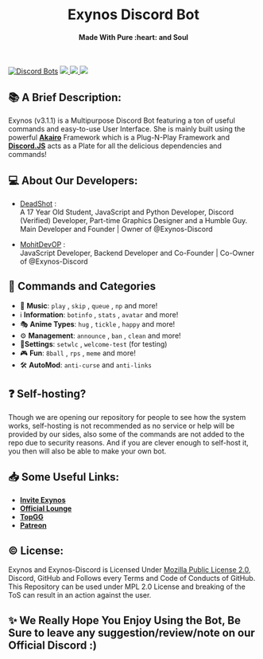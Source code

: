 <h1 align="middle">Exynos Discord Bot</h1>
<h4 align="middle">Made With Pure :heart: and Soul</h4>

<br>

[![Discord Bots](https://top.gg/api/widget/status/764726231891312670.svg?avatar=true)](https://top.gg/bot/764726231891312670) <a href ="https://github.com/Exynos-Discord/"><img src = "https://img.shields.io/badge/Exynos-v3.1.1-green.svg?noavatar=true?style=plastic&maxAge=300">
<a href ="http://discord.js.org"><img src = "https://img.shields.io/badge/discord.js-12.5.1-blue.svg?noavatar=true?style=plastic&maxAge=300"> <a href ="https://discord-akairo.github.io/"><img src = "https://img.shields.io/badge/akairo-8.1.0-critical.svg?noavatar=true?style=plastic&maxAge=300"> </a>

## :books: A Brief Description:
Exynos (v3.1.1) is a Multipurpose Discord Bot featuring a ton of useful commands and easy-to-use User Interface. She is mainly built using the powerful [**Akairo**](https://discord-akairo.github.io/) Framework which is a Plug-N-Play Framework and [**Discord.JS**](https://discord.js.org/) acts as a Plate for all the delicious dependencies and commands!

## 💻 About Our Developers:
- [DeadShot](https://github.com/deadshotofficial) : <br>
A 17 Year Old Student, JavaScript and Python Developer, Discord (Verified) Developer, Part-time Graphics Designer and a Humble Guy. Main Developer and Founder | Owner of @Exynos-Discord

- [MohitDevOP](https://github.com/MoHiTDeVoP) : <br>
JavaScript Developer, Backend Developer and Co-Founder | Co-Owner of @Exynos-Discord

## 📑 Commands and Categories
- 🎵 **Music**: `play` , `skip` , `queue` , `np` and more!
- ℹ️ **Information**: `botinfo` , `stats` ,  `avatar` and more!
- 🎭 **Anime Types**: `hug` , `tickle` , `happy` and more!
- ⚙️ **Management**: `announce` , `ban` , `clean` and more!
- 🔧**Settings**: `setwlc` , `welcome-test` (for testing)
- 🎮 **Fun**: `8ball` , `rps` , `meme` and more!
- 🛠️ **AutoMod**: `anti-curse` and `anti-links`

## ❓ Self-hosting?
Though we are opening our repository for people to see how the system works, self-hosting is not recommended as no service or help will be provided by our sides, also some of the commands are not added to the repo due to security reasons. And if you are clever enough to self-host it, you then will also be able to make your own bot.

## 📥 Some Useful Links:
- [**Invite Exynos**](https://discord.com/oauth2/authorize?client_id=764726231891312670&scope=bot&permissions=510976)
- [**Official Lounge**](https://discord.gg/yZKzUxu)
- [**TopGG**](https://top.gg/bot/764726231891312670)
- [**Patreon**](https://www.patreon.com/deadshot3r)

## ©️ License:
Exynos and Exynos-Discord is Licensed Under [Mozilla Public License 2.0](https://github.com/Exynos-Discord/exynos/blob/main/LICENSE), Discord, GitHub and Follows every Terms and Code of Conducts of GitHub. This Repository can be used under MPL 2.0 License and breaking of the ToS can result in an action against the user.

<h2> ✨ We Really Hope You Enjoy Using the Bot, Be Sure to leave any suggestion/review/note on our Official Discord :)</h2>
